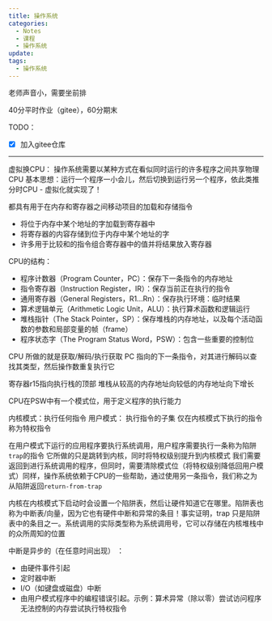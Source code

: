 ```yaml
---
title: 操作系统
categories:
  - Notes
  - 课程
  - 操作系统
update: 
tags:
  - 操作系统
---
```

老师声音小，需要坐前排

40分平时作业（gitee），60分期末

TODO：
- [x] 加入gitee仓库



---

虚拟换CPU：
操作系统需要以某种方式在看似同时运行的许多程序之间共享物理CPU 基本思想：运行一个程序一小会儿，然后切换到运行另一个程序，依此类推 分时CPU - 虚拟化就实现了！

都具有用于在内存和寄存器之间移动项目的加载和存储指令 
- 将位于内存中某个地址的字加载到寄存器中 
- 将寄存器的内容存储到位于内存中某个地址的字 
- 许多用于比较和的指令组合寄存器中的值并将结果放入寄存器

CPU的结构：
- 程序计数器（Program Counter，PC）：保存下一条指令的内存地址
- 指令寄存器（Instruction Register，IR）：保存当前正在执行的指令
- 通用寄存器（General Registers，R1...Rn）：保存执行环境：临时结果
- 算术逻辑单元（Arithmetic Logic Unit，ALU）：执行算术函数和逻辑运行
- 堆栈指针（The Stack Pointer，SP）：保存堆栈的内存地址，以及每个活动函数的参数和局部变量的帧（frame）
- 程序状态字（The Program Status Word，PSW）：包含一些重要的控制位

CPU 所做的就是获取/解码/执行获取 PC 指向的下一条指令，对其进行解码以查找其类型，然后操作数重复执行它

寄存器r15指向执行栈的顶部
堆栈从较高的内存地址向较低的内存地址向下增长

CPU在PSW中有一个模式位，用于定义程序的执行能力

内核模式：执行任何指令
用户模式： 执行指令的子集
仅在内核模式下执行的指令称为特权指令

在用户模式下运行的应用程序要执行系统调用，用户程序需要执行一条称为陷阱`trap`的指令
它所做的只是跳转到内核，同时将特权级别提升到内核模式
我们需要返回到进行系统调用的程序，但同时，需要清除模式位（将特权级别降低回用户模式）同样，操作系统依赖于CPU的一些帮助，通过使用另一条指令，我们称之为从陷阱返回`return-from-trap`

内核在内核模式下启动时会设置一个陷阱表，然后让硬件知道它在哪里。陷阱表也称为中断表/向量，因为它也有硬件中断和异常的条目！事实证明，trap 只是陷阱表中的条目之一。系统调用的实际类型称为系统调用号，它可以存储在内核堆栈中的众所周知的位置

中断是异步的（在任意时间出现） ：
- 由硬件事件引起 
- 定时器中断 
- I/O（如键盘或磁盘）中断
- 由用户模式程序中的编程错误引起。示例：算术异常（除以零）尝试访问程序无法控制的内存尝试执行特权指令